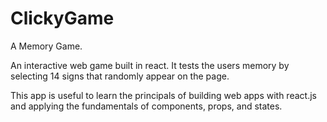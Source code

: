 # ClickyGame

A Memory Game.

An interactive web game built in react. It tests the users memory by selecting 14 signs that randomly appear on the page.

This app is useful to learn the principals of building web apps with react.js and applying the fundamentals of components, props, and states.
